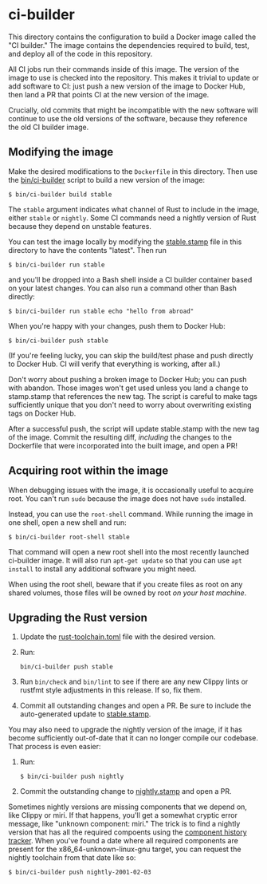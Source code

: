 # ci-builder

This directory contains the configuration to build a Docker image called the "CI
builder." The image contains the dependencies required to build, test, and
deploy all of the code in this repository.

All CI jobs run their commands inside of this image. The version of the image to
use is checked into the repository. This makes it trivial to update or add
software to CI: just push a new version of the image to Docker Hub, then land a
PR that points CI at the new version of the image.

Crucially, old commits that might be incompatible with the new software will
continue to use the old versions of the software, because they reference the old
CI builder image.

## Modifying the image

Make the desired modifications to the `Dockerfile` in this directory. Then use
the [bin/ci-builder] script to build a new version of the image:

```shell
$ bin/ci-builder build stable
```

The `stable` argument indicates what channel of Rust to include in the image,
either `stable` or `nightly`. Some CI commands need a nightly version of Rust
because they depend on unstable features.

You can test the image locally by modifying the [stable.stamp] file in this
directory to have the contents "latest". Then run

```shell
$ bin/ci-builder run stable
```

and you'll be dropped into a Bash shell inside a CI builder container based on
your latest changes. You can also run a command other than Bash directly:

```shell
$ bin/ci-builder run stable echo "hello from abroad"
```

When you're happy with your changes, push them to Docker Hub:

```shell
$ bin/ci-builder push stable
```

(If you're feeling lucky, you can skip the build/test phase and push directly to
Docker Hub. CI will verify that everything is working, after all.)

Don't worry about pushing a broken image to Docker Hub; you can push with
abandon. Those images won't get used unless you land a change to stamp.stamp
that references the new tag. The script is careful to make tags sufficiently
unique that you don't need to worry about overwriting existing tags on Docker
Hub.

After a successful push, the script will update stable.stamp with the new tag of
the image. Commit the resulting diff, *including* the changes to the Dockerfile
that were incorporated into the built image, and open a PR!

## Acquiring root within the image

When debugging issues with the image, it is occasionally useful to acquire root.
You can't run `sudo` because the image does not have `sudo` installed.

Instead, you can use the `root-shell` command. While running the image in one
shell, open a new shell and run:

```shell
$ bin/ci-builder root-shell stable
```

That command will open a new root shell into the most recently launched
ci-builder image. It will also run `apt-get update` so that you can use `apt
install` to install any additional software you might need.

When using the root shell, beware that if you create files as root on any
shared volumes, those files will be owned by root *on your host machine*.

## Upgrading the Rust version

1. Update the [rust-toolchain.toml] file with the desired version.

2. Run:

   ```shell
   bin/ci-builder push stable
   ```

3. Run `bin/check` and `bin/lint` to see if there are any new Clippy lints or
   rustfmt style adjustments in this release. If so, fix them.

4. Commit all outstanding changes and open a PR. Be sure to include the
   auto-generated update to [stable.stamp].

You may also need to upgrade the nightly version of the image, if it has become
sufficiently out-of-date that it can no longer compile our codebase. That
process is even easier:

1. Run:

   ```shell
   $ bin/ci-builder push nightly
   ```

2. Commit the outstanding change to [nightly.stamp] and open a PR.

Sometimes nightly versions are missing components that we depend on, like Clippy
or miri. If that happens, you'll get a somewhat cryptic error message, like
"unknown component: miri." The trick is to find a nightly version that has all
the required compoents using the [component history tracker][rust-toolstate].
When you've found a date where all required components are present for the
x86\_64-unknown-linux-gnu target, you can request the nightly toolchain from
that date like so:

```shell
$ bin/ci-builder push nightly-2001-02-03
```

[bin/ci-builder]: /bin/ci-builder
[rust-toolchain.toml]: /rust-toolchain.toml
[stable.stamp]: stable.stamp
[nightly.stamp]: nightly.stamp
[rust-toolstate]: https://rust-lang.github.io/rustup-components-history/
